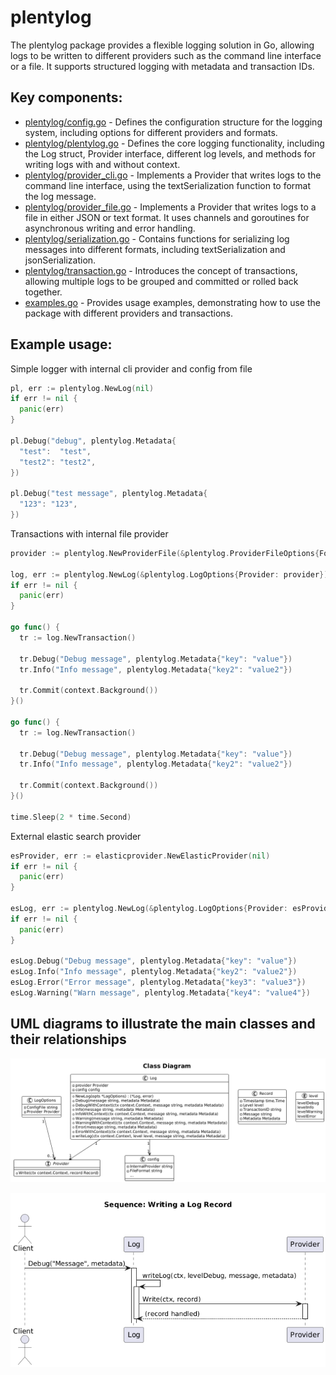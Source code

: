 # plentylog

The plentylog package provides a flexible logging solution in Go, allowing logs to be written to different providers such as the command line interface or a file. It supports structured logging with metadata and transaction IDs.

## Key components:

- [plentylog/config.go](plentylog/config.go) - Defines the configuration structure for the logging system, including options for different providers and formats.
- [plentylog/plentylog.go](plentylog/plentylog.go) - Defines the core logging functionality, including the Log struct, Provider interface, different log levels, and methods for writing logs with and without context.
- [plentylog/provider_cli.go](plentylog/provider_cli.go) -  Implements a Provider that writes logs to the command line interface, using the textSerialization function to format the log message.
- [plentylog/provider_file.go](plentylog/provider_file.go) - Implements a Provider that writes logs to a file in either JSON or text format. It uses channels and goroutines for asynchronous writing and error handling.
- [plentylog/serialization.go](plentylog/serialization.go) - Contains functions for serializing log messages into different formats, including textSerialization and jsonSerialization.
- [plentylog/transaction.go](plentylog/transaction.go) - Introduces the concept of transactions, allowing multiple logs to be grouped and committed or rolled back together.
- [examples.go](examples.go) - Provides usage examples, demonstrating how to use the package with different providers and transactions.

## Example usage:

Simple logger with internal cli provider and config from file

```go
pl, err := plentylog.NewLog(nil)
if err != nil {
  panic(err)
}

pl.Debug("debug", plentylog.Metadata{
  "test":  "test",
  "test2": "test2",
})

pl.Debug("test message", plentylog.Metadata{
  "123": "123",
})
```

Transactions with internal file provider

```go
provider := plentylog.NewProviderFile(&plentylog.ProviderFileOptions{Format: plentylog.FormatJSON})

log, err := plentylog.NewLog(&plentylog.LogOptions{Provider: provider})
if err != nil {
  panic(err)
}

go func() {
  tr := log.NewTransaction()

  tr.Debug("Debug message", plentylog.Metadata{"key": "value"})
  tr.Info("Info message", plentylog.Metadata{"key2": "value2"})

  tr.Commit(context.Background())
}()

go func() {
  tr := log.NewTransaction()

  tr.Debug("Debug message", plentylog.Metadata{"key": "value"})
  tr.Info("Info message", plentylog.Metadata{"key2": "value2"})

  tr.Commit(context.Background())
}()

time.Sleep(2 * time.Second)
```

External elastic search provider

```go
esProvider, err := elasticprovider.NewElasticProvider(nil)
if err != nil {
  panic(err)
}

esLog, err := plentylog.NewLog(&plentylog.LogOptions{Provider: esProvider})
if err != nil {
  panic(err)
}

esLog.Debug("Debug message", plentylog.Metadata{"key": "value"})
esLog.Info("Info message", plentylog.Metadata{"key2": "value2"})
esLog.Error("Error message", plentylog.Metadata{"key3": "value3"})
esLog.Warning("Warn message", plentylog.Metadata{"key4": "value4"})
```

## UML diagrams to illustrate the main classes and their relationships

![Class diagram](class_diagram.png)

![Sequence](sequence.png)
